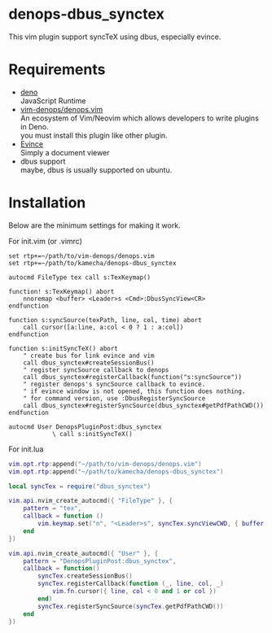 # denops-dbus_synctex
This vim plugin support syncTeX using dbus, especially evince.

# Requirements
- [deno](https://deno.com/)   
  JavaScript Runtime   
- [vim-denops/denops.vim](https://github.com/vim-denops/denops.vim)  
  An ecosystem of Vim/Neovim which allows developers to write plugins in Deno.  
  you must install this plugin like other plugin.
- [Evince](https://wiki.gnome.org/Apps/Evince)  
  Simply a document viewer
- dbus support  
  maybe, dbus is usually supported on ubuntu.

# Installation
Below are the minimum settings for making it work.

For init.vim (or .vimrc)
```vim
set rtp+=~/path/to/vim-denops/denops.vim
set rtp+=~/path/to/kamecha/denops-dbus_synctex

autocmd FileType tex call s:TexKeymap()

function! s:TexKeymap() abort
	nnoremap <buffer> <Leader>s <Cmd>:DbusSyncView<CR>
endfunction

function s:syncSource(texPath, line, col, time) abort
	call cursor([a:line, a:col < 0 ? 1 : a:col])
endfunction

function s:initSyncTeX() abort
	" create bus for link evince and vim
	call dbus_synctex#createSessionBus()
	" register syncSource callback to denops
	call dbus_synctex#registerCallback(function("s:syncSource"))
	" register denops's syncSource callback to evince.
	" if evince window is not opened, this function does nothing.
	" for command version, use :DbusRegisterSyncSource
	call dbus_synctex#registerSyncSource(dbus_synctex#getPdfPathCWD())
endfunction

autocmd User DenopsPluginPost:dbus_synctex
			\ call s:initSyncTeX()
```

For init.lua
```lua
vim.opt.rtp:append("~/path/to/vim-denops/denops.vim")
vim.opt.rtp:append("~/path/to/kamecha/denops-dbus_synctex")

local syncTex = require("dbus_synctex")

vim.api.nvim_create_autocmd({ "FileType" }, {
	pattern = "tex",
	callback = function ()
		vim.keymap.set("n", "<Leader>s", syncTex.syncViewCWD, { buffer = true })
	end
})

vim.api.nvim_create_autocmd({ "User" }, {
	pattern = "DenopsPluginPost:dbus_synctex",
	callback = function()
		syncTex.createSessionBus()
		syncTex.registerCallback(function (_, line, col, _)
			vim.fn.cursor({ line, col < 0 and 1 or col })
		end)
		syncTex.registerSyncSource(syncTex.getPdfPathCWD())
	end
})
```
